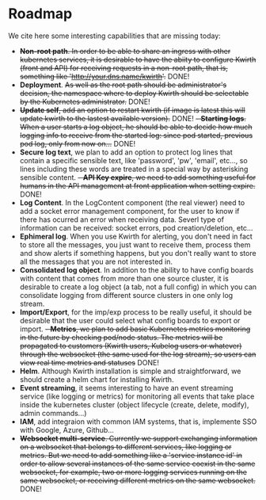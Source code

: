# Roadmap
We cite here some interesting capabilities that are missing today:

  - ~~**Non-root path**. In order to be able to share an ingress with other kubernetes services, it is desirable to have the abiity to configure Kwirth (front and API) for receiving requests in a non-root path, that is, something like 'http://your.dns.name/kwirth'.~~ DONE!
  - **Deployment**. ~~As well as the root path should be administrator's decision, the namespace where to deploy Kwirth should be selectable by the Kubernetes administrator.~~ DONE!
  - ~~**Update self**, add an option to restart kwirth (if image is latest this will update kwirth to the lastest available version).~~ DONE!
  ~~- **Starting logs**. When a user starts a log object, he should be able to decide how much logging info to receive from the started log: since pod started, previous pod log, only from now on...~~ DONE!
  - **Secure log text**, we plan to add an option to protect log lines that contain a specific sensible text, like 'password', 'pw', 'email', etc..., so lines including these words are treated in a special way by asterisking sensible content.
  ~~- **API Key expire**, we need to add something useful for humans in the API management at front application when setting expire.~~ DONE!
  - **Log Content**. In the LogContent component (the real viewer) need to add a socket error management component, for the user to know if there has ocurred an error when receiving data. Severl type of information can be received: socket errors, pod creation/deletion, etc...
  - **Ephimeral log**. When you use Kwirth for alerting, you don't need in fact to store all the messages, you just want to receive them, process them and show alerts if something happens, but you don't really want to store all the messages that you are not interested in.
  - **Consolidated log object**. In addition to the ability to have config boards with content that comes from more than one source cluster, it is desirable to create a log object (a tab, not a full config) in which you can consolidate logging from different source clusters in one only log stream.
  - **Import/Export**, for the imp/exp process to be really useful, it should be desirable that the user could select what config boards to export or import.
  ~~- **Metrics**, we plan to add basic Kubernetes metrics monitoring in the future by checking pod/node status. The metrics will be propagated to customers (Kwirth users, Kubelog users or whatever) through the websocket (the same used for the log stream), so users can view real time metrics and statuses~~ DONE!
  - **Helm**. Although Kwirth installation is simple and straightforward, we should create a helm chart for installing Kwirth.
  - **Event streaming**, it seems interesting to have an event streaming service (like logging or metrics) for monitoring all events that take place inside the kubernetes cluster (object lifecycle (create, delete, modify), admin commands...)
  - **IAM**, add integraion with common IAM systems, that is, implemente SSO with Google, Azure, Github...
  - ~~**Websocket multi-service**. Currently we support exchanging information on a websocket that belongs to different services, like logging or metrics. But we need to add something like a 'service instance id' in order to allow several instances of the same service coexist in the same websocket, for example, two or more logging services running on the same websocket, or receiving different metrics on the same websocket.~~ DONE!
